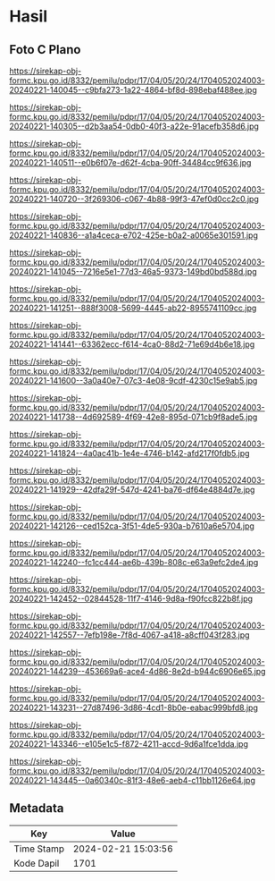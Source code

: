 # Hasil

## Foto C Plano

https://sirekap-obj-formc.kpu.go.id/8332/pemilu/pdpr/17/04/05/20/24/1704052024003-20240221-140045--c9bfa273-1a22-4864-bf8d-898ebaf488ee.jpg

https://sirekap-obj-formc.kpu.go.id/8332/pemilu/pdpr/17/04/05/20/24/1704052024003-20240221-140305--d2b3aa54-0db0-40f3-a22e-91acefb358d6.jpg

https://sirekap-obj-formc.kpu.go.id/8332/pemilu/pdpr/17/04/05/20/24/1704052024003-20240221-140511--e0b6f07e-d62f-4cba-90ff-34484cc9f636.jpg

https://sirekap-obj-formc.kpu.go.id/8332/pemilu/pdpr/17/04/05/20/24/1704052024003-20240221-140720--3f269306-c067-4b88-99f3-47ef0d0cc2c0.jpg

https://sirekap-obj-formc.kpu.go.id/8332/pemilu/pdpr/17/04/05/20/24/1704052024003-20240221-140836--a1a4ceca-e702-425e-b0a2-a0065e301591.jpg

https://sirekap-obj-formc.kpu.go.id/8332/pemilu/pdpr/17/04/05/20/24/1704052024003-20240221-141045--7216e5e1-77d3-46a5-9373-149bd0bd588d.jpg

https://sirekap-obj-formc.kpu.go.id/8332/pemilu/pdpr/17/04/05/20/24/1704052024003-20240221-141251--888f3008-5699-4445-ab22-8955741109cc.jpg

https://sirekap-obj-formc.kpu.go.id/8332/pemilu/pdpr/17/04/05/20/24/1704052024003-20240221-141441--63362ecc-f614-4ca0-88d2-71e69d4b6e18.jpg

https://sirekap-obj-formc.kpu.go.id/8332/pemilu/pdpr/17/04/05/20/24/1704052024003-20240221-141600--3a0a40e7-07c3-4e08-9cdf-4230c15e9ab5.jpg

https://sirekap-obj-formc.kpu.go.id/8332/pemilu/pdpr/17/04/05/20/24/1704052024003-20240221-141738--4d692589-4f69-42e8-895d-071cb9f8ade5.jpg

https://sirekap-obj-formc.kpu.go.id/8332/pemilu/pdpr/17/04/05/20/24/1704052024003-20240221-141824--4a0ac41b-1e4e-4746-b142-afd217f0fdb5.jpg

https://sirekap-obj-formc.kpu.go.id/8332/pemilu/pdpr/17/04/05/20/24/1704052024003-20240221-141929--42dfa29f-547d-4241-ba76-df64e4884d7e.jpg

https://sirekap-obj-formc.kpu.go.id/8332/pemilu/pdpr/17/04/05/20/24/1704052024003-20240221-142126--ced152ca-3f51-4de5-930a-b7610a6e5704.jpg

https://sirekap-obj-formc.kpu.go.id/8332/pemilu/pdpr/17/04/05/20/24/1704052024003-20240221-142240--fc1cc444-ae6b-439b-808c-e63a9efc2de4.jpg

https://sirekap-obj-formc.kpu.go.id/8332/pemilu/pdpr/17/04/05/20/24/1704052024003-20240221-142452--02844528-11f7-4146-9d8a-f90fcc822b8f.jpg

https://sirekap-obj-formc.kpu.go.id/8332/pemilu/pdpr/17/04/05/20/24/1704052024003-20240221-142557--7efb198e-7f8d-4067-a418-a8cff043f283.jpg

https://sirekap-obj-formc.kpu.go.id/8332/pemilu/pdpr/17/04/05/20/24/1704052024003-20240221-144239--453669a6-ace4-4d86-8e2d-b944c6906e65.jpg

https://sirekap-obj-formc.kpu.go.id/8332/pemilu/pdpr/17/04/05/20/24/1704052024003-20240221-143231--27d87496-3d86-4cd1-8b0e-eabac999bfd8.jpg

https://sirekap-obj-formc.kpu.go.id/8332/pemilu/pdpr/17/04/05/20/24/1704052024003-20240221-143346--e105e1c5-f872-4211-accd-9d6a1fce1dda.jpg

https://sirekap-obj-formc.kpu.go.id/8332/pemilu/pdpr/17/04/05/20/24/1704052024003-20240221-143445--0a60340c-81f3-48e6-aeb4-c11bb1126e64.jpg


## Metadata

| Key        | Value               |
| ---------- | ------------------- |
| Time Stamp | 2024-02-21 15:03:56 |
| Kode Dapil | 1701                |



